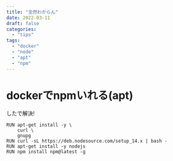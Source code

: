 ```yaml
---
title: "全然わからん"
date: 2022-03-11
draft: false
categories:
  - "tips"
tags:
  - "docker"
  - "node"
  - "apt"
  - "npm"
---
```


# dockerでnpmいれる(apt)

したで解決!

```shell
RUN apt-get install -y \
    curl \
    gnupg
RUN curl -sL https://deb.nodesource.com/setup_14.x | bash -
RUN apt-get install -y nodejs
RUN npm install npm@latest -g
```
